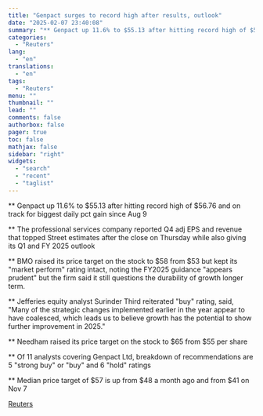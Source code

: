 ```yaml
---
title: "Genpact surges to record high after results, outlook"
date: "2025-02-07 23:40:08"
summary: "** Genpact up 11.6% to $55.13 after hitting record high of $56.76 and on track for biggest daily pct gain since Aug 9** The professional services company reported Q4 adj EPS and revenue that topped Street estimates after the close on Thursday while also giving its Q1 and FY 2025..."
categories:
  - "Reuters"
lang:
  - "en"
translations:
  - "en"
tags:
  - "Reuters"
menu: ""
thumbnail: ""
lead: ""
comments: false
authorbox: false
pager: true
toc: false
mathjax: false
sidebar: "right"
widgets:
  - "search"
  - "recent"
  - "taglist"
---
```


\*\* Genpact up 11.6% to $55.13 after hitting record high of $56.76 and on track for biggest daily pct gain since Aug 9

\*\* The professional services company reported Q4 adj EPS and revenue that topped Street estimates after the close on Thursday while also giving its Q1 and FY 2025 outlook

\*\* BMO raised its price target on the stock to $58 from $53 but kept its "market perform" rating intact, noting the FY2025 guidance "appears prudent" but the firm said it still questions the durability of growth longer term.

\*\* Jefferies equity analyst Surinder Third reiterated "buy" rating, said, "Many of the strategic changes implemented earlier in the year appear to have coalesced, which leads us to believe growth has the potential to show further improvement in 2025."

\*\* Needham raised its price target on the stock to $65 from $55 per share

\*\* Of 11 analysts covering Genpact Ltd, breakdown of recommendations are 5 "strong buy" or "buy" and 6 "hold" ratings

\*\* Median price target of $57 is up from $48 a month ago and from $41 on Nov 7

[Reuters](https://www.tradingview.com/news/reuters.com,2025:newsml_L1N3OY0PU:0-genpact-surges-to-record-high-after-results-outlook/)
